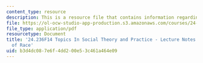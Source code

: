 ```yaml
---
content_type: resource
description: This is a resource file that contains information regarding session 3.
file: https://ol-ocw-studio-app-production.s3.amazonaws.com/courses/24-236-topics-in-social-theory-and-practice-race-and-racism-fall-2014/b3d4dc087e6f4dd200e53c461a464e09_MIT24_236F14_Sess3.pdf
file_type: application/pdf
resourcetype: Document
title: '24.236F14 Topics In Social Theory and Practice - Lecture Notes: Our Concept
  of Race'
uid: b3d4dc08-7e6f-4dd2-00e5-3c461a464e09
---
```

